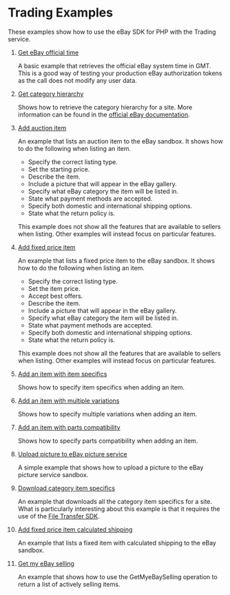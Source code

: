 # Trading Examples

These examples show how to use the eBay SDK for PHP with the Trading service.

1. [Get eBay official time](https://github.com/davidtsadler/ebay-sdk-examples/blob/master/trading/01-get-ebay-official-time.php)

   A basic example that retrieves the official eBay system time in GMT. This is a good way of testing your production eBay authorization tokens as the call does not modify any user data.

1. [Get category hierarchy](https://github.com/davidtsadler/ebay-sdk-examples/blob/master/trading/02-get-category-hierarchy.php)

   Shows how to retrieve the category hierarchy for a site. More information can be found in the [official eBay documentation](http://developer.ebay.com/DevZone/guides/ebayfeatures/Development/Categories-Hierarchy.html).

1. [Add auction item](https://github.com/davidtsadler/ebay-sdk-examples/blob/master/trading/03-add-auction-item.php)

   An example that lists an auction item to the eBay sandbox. It shows how to do the following when listing an item.

   - Specify the correct listing type.
   - Set the starting price.
   - Describe the item.
   - Include a picture that will appear in the eBay gallery.
   - Specify what eBay category the item will be listed in.
   - State what payment methods are accepted.
   - Specify both domestic and international shipping options.
   - State what the return policy is.

   This example does not show all the features that are available to sellers when listing. Other examples will instead focus on particular features.

1. [Add fixed price item](https://github.com/davidtsadler/ebay-sdk-examples/blob/master/trading/04-add-fixed-price-item.php)

   An example that lists a fixed price item to the eBay sandbox. It shows how to do the following when listing an item.

   - Specify the correct listing type.
   - Set the item price.
   - Accept best offers.
   - Describe the item.
   - Include a picture that will appear in the eBay gallery.
   - Specify what eBay category the item will be listed in.
   - State what payment methods are accepted.
   - Specify both domestic and international shipping options.
   - State what the return policy is.

   This example does not show all the features that are available to sellers when listing. Other examples will instead focus on particular features.

1. [Add an item with item specifics](https://github.com/davidtsadler/ebay-sdk-examples/blob/master/trading/05-add-an-item-with-item-specifics.php)

   Shows how to specify item specifics when adding an item.

1. [Add an item with multiple variations](https://github.com/davidtsadler/ebay-sdk-examples/blob/master/trading/06-add-an-item-with-multiple-variations.php)

   Shows how to specify multiple variations when adding an item.

1. [Add an item with parts compatibility](https://github.com/davidtsadler/ebay-sdk-examples/blob/master/trading/07-add-an-item-with-parts-compatibility.php)

   Shows how to specify parts compatibility when adding an item.

1. [Upload picture to eBay picture service](https://github.com/davidtsadler/ebay-sdk-examples/blob/master/trading/08-upload-picture-to-ebay-picture-service.php)

   A simple example that shows how to upload a picture to the eBay picture service sandbox.

1. [Download category item specifics](https://github.com/davidtsadler/ebay-sdk-examples/blob/master/trading/09-download-category-item-specifics.php)

   An example that downloads all the category item specifics for a site. What is particularly interesting about this example is that it requires the use of the [File Transfer SDK](https://github.com/davidtsadler/ebay-sdk-file-transfer).

1. [Add fixed price item calculated shipping](https://github.com/davidtsadler/ebay-sdk-examples/blob/master/trading/10-add-fixed-price-item-calculated-shipping.php)

   An example that lists a fixed item with calculated shipping to the eBay sandbox.

1. [Get my eBay selling](https://github.com/davidtsadler/ebay-sdk-examples/blob/master/trading/11-get-my-ebay-selling.php)

   An example that shows how to use the GetMyeBaySelling operation to return a list of actively selling items.
